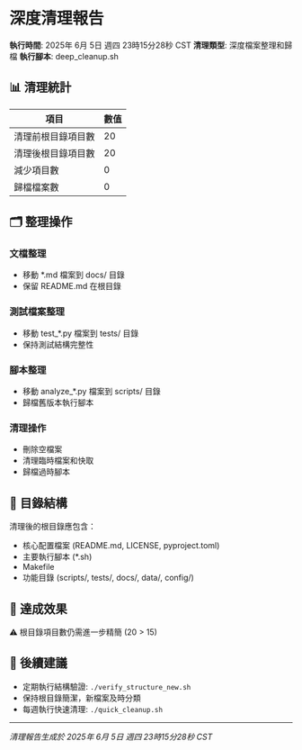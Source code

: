 # 深度清理報告

**執行時間**: 2025年 6月 5日 週四 23時15分28秒 CST
**清理類型**: 深度檔案整理和歸檔
**執行腳本**: deep_cleanup.sh

## 📊 清理統計

| 項目 | 數值 |
|------|------|
| 清理前根目錄項目數 | 20 |
| 清理後根目錄項目數 | 20 |
| 減少項目數 | 0 |
| 歸檔檔案數 | 0 |

## 🗂️ 整理操作

### 文檔整理
- 移動 *.md 檔案到 docs/ 目錄
- 保留 README.md 在根目錄

### 測試檔案整理
- 移動 test_*.py 檔案到 tests/ 目錄
- 保持測試結構完整性

### 腳本整理
- 移動 analyze_*.py 檔案到 scripts/ 目錄
- 歸檔舊版本執行腳本

### 清理操作
- 刪除空檔案
- 清理臨時檔案和快取
- 歸檔過時腳本

## 📁 目錄結構

清理後的根目錄應包含：
- 核心配置檔案 (README.md, LICENSE, pyproject.toml)
- 主要執行腳本 (*.sh)
- Makefile
- 功能目錄 (scripts/, tests/, docs/, data/, config/)

## 🎯 達成效果

⚠️ 根目錄項目數仍需進一步精簡 (20 > 15)

## 🔄 後續建議

- 定期執行結構驗證: `./verify_structure_new.sh`
- 保持根目錄簡潔，新檔案及時分類
- 每週執行快速清理: `./quick_cleanup.sh`

---
*清理報告生成於 2025年 6月 5日 週四 23時15分28秒 CST*

